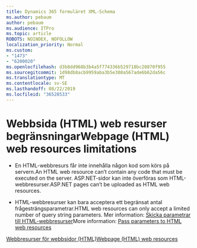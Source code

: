 ```yaml
---
title: Dynamics 365 formuläret XML-Schema
ms.author: pebaum
author: pebaum
ms.audience: ITPro
ms.topic: article
ROBOTS: NOINDEX, NOFOLLOW
localization_priority: Normal
ms.custom:
- "1473"
- "6200020"
ms.openlocfilehash: d3b8dd968b3b4a5f774336b529718bc20870f955
ms.sourcegitcommit: 1d98db8acb9959aba3b5e308a567ade6b62da56c
ms.translationtype: MT
ms.contentlocale: sv-SE
ms.lasthandoff: 08/22/2019
ms.locfileid: "36528533"
---
```

# <a name="webpage-html-web-resources-limitations"></a><span data-ttu-id="af35d-102">Webbsida (HTML) web resurser begränsningar</span><span class="sxs-lookup"><span data-stu-id="af35d-102">Webpage (HTML) web resources limitations</span></span>

* <span data-ttu-id="af35d-103">En HTML-webbresurs får inte innehålla någon kod som körs på servern.</span><span class="sxs-lookup"><span data-stu-id="af35d-103">An HTML web resource can’t contain any code that must be executed on the server.</span></span> <span data-ttu-id="af35d-104">ASP.NET-sidor kan inte överföras som HTML-webbresurser.</span><span class="sxs-lookup"><span data-stu-id="af35d-104">ASP.NET pages can’t be uploaded as HTML web resources.</span></span>

* <span data-ttu-id="af35d-105">HTML-webbresurser kan bara acceptera ett begränsat antal frågesträngsparametrar.</span><span class="sxs-lookup"><span data-stu-id="af35d-105">HTML web resources can only accept a limited number of query string parameters.</span></span> <span data-ttu-id="af35d-106">Mer information: [Skicka parametrar till HTML-webbresurser](https://docs.microsoft.com/dynamics365/customer-engagement/developer/webpage-html-web-resources#BKMK_PassingParametersToWebResources)</span><span class="sxs-lookup"><span data-stu-id="af35d-106">More information: [Pass parameters to HTML web resources](https://docs.microsoft.com/dynamics365/customer-engagement/developer/webpage-html-web-resources#BKMK_PassingParametersToWebResources)</span></span>

[<span data-ttu-id="af35d-107">Webbresurser för webbsidor (HTML)</span><span class="sxs-lookup"><span data-stu-id="af35d-107">Webpage (HTML) web resources</span></span>](https://docs.microsoft.com/dynamics365/customer-engagement/developer/webpage-html-web-resources)
